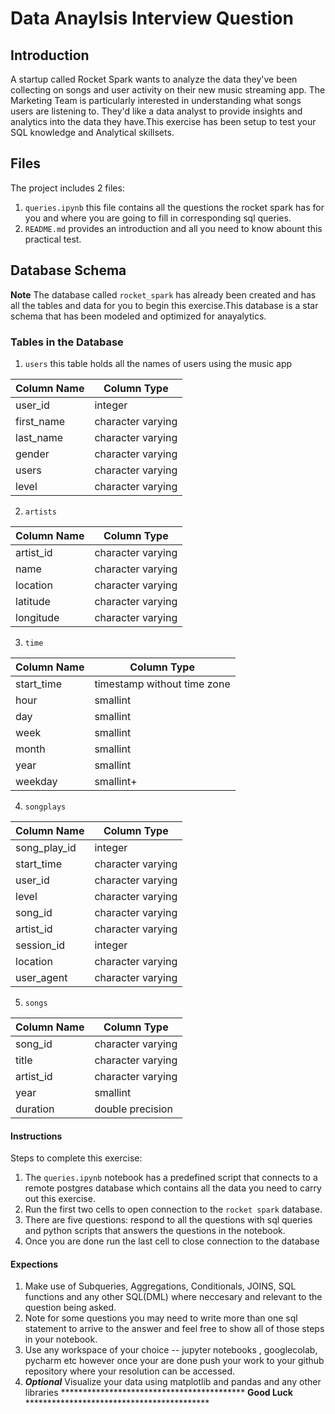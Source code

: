 # Data Anaylsis Interview Question 

## Introduction

A startup called Rocket Spark wants to analyze the data they've been collecting on songs and user activity on their new music streaming app. The Marketing  Team is particularly interested in understanding what songs users are listening to. 
They'd like a data analyst to provide insights and analytics into the data they have.This exercise has been setup to test your SQL knowledge and Analytical skillsets.
## Files

The project includes 2 files:


1. `queries.ipynb` this file contains all the questions the rocket spark has for you and where you are going to fill in corresponding sql queries.
2. `README.md`  provides an introduction  and all you need to know abount this practical test.

## Database Schema

**Note** The database called `rocket_spark` has already been created and has all the tables and data for you to begin this exercise.This database is a star schema that has been modeled and optimized for anayalytics.

### Tables in the Database

1. `users` this table holds all the names of users using the music app

Column Name  | Column Type
------------- | -------------
user_id  | integer
first_name  | character varying
last_name   | character varying
gender      | character varying
users       | character varying
level       | character varying

2. `artists`

Column Name  | Column Type
------------- | -------------
artist_id   | character varying
name        | character varying
location    | character varying
latitude    | character varying
longitude   | character varying

3. `time`

Column Name  | Column Type
-------------| -------------
start_time  | timestamp without time zone
hour        | smallint
day         | smallint
week        | smallint
month       | smallint
year        | smallint 
weekday     | smallint+

4. `songplays`

Column Name  | Column Type
------------- | -------------
song_play_id | integer
start_time   | character varying
user_id      | character varying
level        | character varying
song_id      | character varying
artist_id    | character varying
session_id   | integer
location     | character varying
user_agent   | character varying

5. `songs`

Column Name  | Column Type
------------- | -------------
song_id     | character varying
title       | character varying
artist_id   | character varying
year        | smallint
duration    | double precision


#### Instructions

Steps to complete this exercise:

1. The `queries.ipynb` notebook has a predefined script that connects to a remote postgres database which contains all the data you need to carry out this exercise.
3. Run the first two cells to open connection to the `rocket spark` database.
4. There are five questions: respond to all the questions  with sql queries and python scripts that answers the questions in the notebook.
5. Once you are done  run the last cell to close connection to the database

#### Expections

1. Make use of Subqueries, Aggregations, Conditionals, JOINS,  SQL functions and any other SQL(DML) where neccesary and relevant to the question being asked.
2. Note for some questions you may need to write more than one sql statement to arrive to the answer and feel free to show all of those steps in your notebook.
3. Use any workspace of your choice -- jupyter notebooks , googlecolab, pycharm etc however once your are done push your work to your github repository where your resolution can be accessed.
4. **_Optional_** Visualize your data using matplotlib and pandas and any other libraries
****************************************** **Good Luck** ******************************************